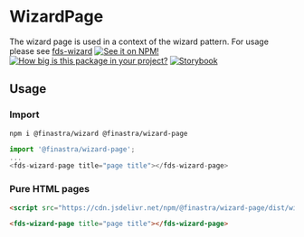 # WizardPage

The wizard page is used in a context of the wizard pattern. For usage please see [fds-wizard](https://finastra.github.io/finastra-design-system/?path=/story/patterns-wizard--default)
[![See it on NPM!](https://img.shields.io/npm/v/@finastra/wizard-page?style=for-the-badge)](https://www.npmjs.com/package/@finastra/wizard-page)
[![How big is this package in your project?](https://img.shields.io/bundlephobia/minzip/@finastra/wizard-page?style=for-the-badge)](https://bundlephobia.com/result?p=@finastra/wizard-page')
[![Storybook](https://shields.io/badge/-Play%20with%20this%20web%20component-2a0481?logo=storybook&style=for-the-badge)](https://finastra.github.io/finastra-design-system/?path=/story/forms-wizardpage--default)

## Usage

### Import

```
npm i @finastra/wizard @finastra/wizard-page
```

```ts
import '@finastra/wizard-page';
...
<fds-wizard-page title="page title"></fds-wizard-page>
```

### Pure HTML pages

```html
<script src="https://cdn.jsdelivr.net/npm/@finastra/wizard-page/dist/wizard-page.js"></script>

<fds-wizard-page title="page title"></fds-wizard-page>
```
